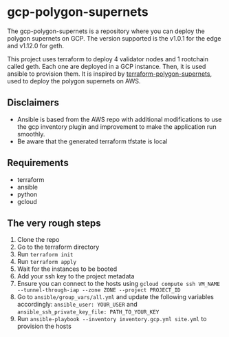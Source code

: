 # gcp-polygon-supernets
The gcp-polygon-supernets is a repository where you can deploy the polygon supernets on GCP. The version supported is the v1.0.1 for the edge and v1.12.0 for geth.

This project uses terraform to deploy 4 validator nodes and 1 rootchain called geth. Each one are deployed in a GCP instance.
Then, it is used ansible to provision them. It is inspired by [terraform-polygon-supernets](https://github.com/maticnetwork/terraform-polygon-supernets), used to deploy the polygon supernets on AWS.


## Disclaimers

- Ansible is based from the AWS repo with additional modifications to use the gcp inventory plugin and improvement to make the application run smoothly.
- Be aware that the generated terraform tfstate is local

## Requirements

- terraform
- ansible
- python
- gcloud 

## The very rough steps

1. Clone the repo
2. Go to the terraform directory
3. Run `terraform init`
4. Run `terraform apply`
5. Wait for the instances to be booted
6. Add your ssh key to the project metadata 
7. Ensure you can connect to the hosts using `gcloud compute ssh VM_NAME --tunnel-through-iap --zone ZONE --project PROJECT_ID`
8. Go to `ansible/group_vars/all.yml` and update the following variables accordingly: `ansible_user: YOUR_USER` and `ansible_ssh_private_key_file: PATH_TO_YOUR_KEY`
9. Run `ansible-playbook --inventory inventory.gcp.yml site.yml` to provision the hosts
